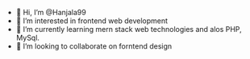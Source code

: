 - 👋 Hi, I’m @Hanjala99
- 👀 I’m interested in frontend web development
- 🌱 I’m currently learning mern stack web technologies and alos PHP, MySql.
- 💞️ I’m looking to collaborate on forntend design

<!---
Hanjala99/Hanjala99 is a ✨ special ✨ repository because its `README.md` (this file) appears on your GitHub profile.
You can click the Preview link to take a look at your changes.
--->
